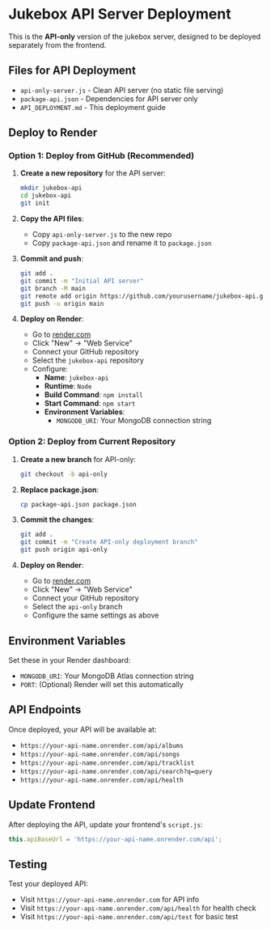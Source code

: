 # Jukebox API Server Deployment

This is the **API-only** version of the jukebox server, designed to be deployed separately from the frontend.

## Files for API Deployment

- `api-only-server.js` - Clean API server (no static file serving)
- `package-api.json` - Dependencies for API server only
- `API_DEPLOYMENT.md` - This deployment guide

## Deploy to Render

### Option 1: Deploy from GitHub (Recommended)

1. **Create a new repository** for the API server:
   ```bash
   mkdir jukebox-api
   cd jukebox-api
   git init
   ```

2. **Copy the API files**:
   - Copy `api-only-server.js` to the new repo
   - Copy `package-api.json` and rename it to `package.json`

3. **Commit and push**:
   ```bash
   git add .
   git commit -m "Initial API server"
   git branch -M main
   git remote add origin https://github.com/yourusername/jukebox-api.git
   git push -u origin main
   ```

4. **Deploy on Render**:
   - Go to [render.com](https://render.com)
   - Click "New" → "Web Service"
   - Connect your GitHub repository
   - Select the `jukebox-api` repository
   - Configure:
     - **Name**: `jukebox-api`
     - **Runtime**: `Node`
     - **Build Command**: `npm install`
     - **Start Command**: `npm start`
     - **Environment Variables**:
       - `MONGODB_URI`: Your MongoDB connection string

### Option 2: Deploy from Current Repository

1. **Create a new branch** for API-only:
   ```bash
   git checkout -b api-only
   ```

2. **Replace package.json**:
   ```bash
   cp package-api.json package.json
   ```

3. **Commit the changes**:
   ```bash
   git add .
   git commit -m "Create API-only deployment branch"
   git push origin api-only
   ```

4. **Deploy on Render**:
   - Go to [render.com](https://render.com)
   - Click "New" → "Web Service"
   - Connect your GitHub repository
   - Select the `api-only` branch
   - Configure the same settings as above

## Environment Variables

Set these in your Render dashboard:

- `MONGODB_URI`: Your MongoDB Atlas connection string
- `PORT`: (Optional) Render will set this automatically

## API Endpoints

Once deployed, your API will be available at:
- `https://your-api-name.onrender.com/api/albums`
- `https://your-api-name.onrender.com/api/songs`
- `https://your-api-name.onrender.com/api/tracklist`
- `https://your-api-name.onrender.com/api/search?q=query`
- `https://your-api-name.onrender.com/api/health`

## Update Frontend

After deploying the API, update your frontend's `script.js`:

```javascript
this.apiBaseUrl = 'https://your-api-name.onrender.com/api';
```

## Testing

Test your deployed API:
- Visit `https://your-api-name.onrender.com` for API info
- Visit `https://your-api-name.onrender.com/api/health` for health check
- Visit `https://your-api-name.onrender.com/api/test` for basic test
